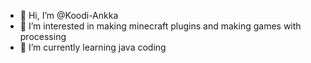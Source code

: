 - 👋 Hi, I’m @Koodi-Ankka
- 👀 I’m interested in making minecraft plugins and making games with processing
- 🌱 I’m currently learning java coding

<!---
Koodi-Ankka/Koodi-Ankka is a very ✨ special ✨ repository because its `README.md` (this file) appears on your GitHub profile.
You can click the Preview link to take a look at your changes.
--->
